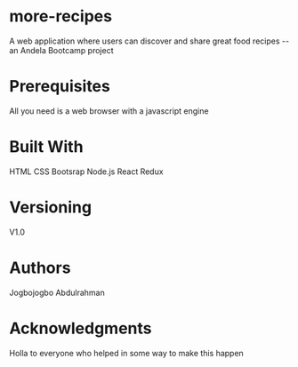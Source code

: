 # more-recipes
A web application where users can discover and share great food recipes  --an Andela Bootcamp project


# Prerequisites

All you need is a web browser with a javascript engine


# Built With

HTML
CSS
Bootsrap
Node.js
React
Redux

# Versioning

V1.0

# Authors

Jogbojogbo Abdulrahman

# Acknowledgments

Holla to everyone who helped in some way to make this happen
